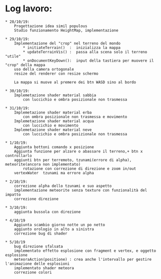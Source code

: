 # Log lavoro:

	* 28/10/19:
		Progettazione idea simil populous
		Studio funzionamento HeightMap, implementazione
		
	* 29/10/19:
		Implementazione del "crop" nel terreno del mondo
			* initiateTerrain()  :  inizializza la mappa
			* updateTerrainVis() :  passa alla scena solo il terreno "utile"
			* onDocumentKeyDown():  input della tastiera per muovere il "crop" della mappa
		uso della camera ortogonale 
		resize del renderer con resize schermo
		
		La mappa si muove al premere dei btn WASD sino al bordo
	
	* 30/10/19:
		Implemetazione shader material sabbia
			con luccichio e ombra posizionale non trasmessa
	
	* 31/10/19:
		Implemetazione shader material erba
			con ombra posizionale non trasmessa e movimento
		Implemetazione shader material acqua
			con luccichio e movimento
		Implemetazione shader material neve
			con luccichio e ombra posizionale non trasmessa
	
	* 1/10/19:
		Aggiunta bottoni comando x posizione
		Aggiunta funzione per alzare o abassare il terreno,+ btn x controllarlo
		aggiunti btn per terremoto, tzunami(errore di alpha), meteorite(ancora non implementato)
			rotazione con correzione di direzione e zoom in/out
		vertexWater  tzunami ma errore alpha
		
	* 2/10/19:
		correzione alpha dello tzunami e suo aspetto
		implementazione meteorite senza texture con funzionalità del impatto
		correzione direzione 
	
	* 3/10/19:
		aggiunta bussola con direzione
	
	* 4/10/19
		Aggiunta scambio giorno notte un po netto
		aggiunto orologio in alto a sinistra
		correzione bug di shader
	
	* 5/10/19
		bug direzione sfalsata
		implementato effetto esplosione con fragment e vertex, e oggetto esplosione
		meteoraAction(positione) : crea anche l'intervallo per gestire l'animazione delle esplosioni
		implementato shader meteora
		correzione colori
	
	
		